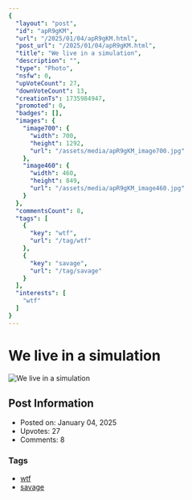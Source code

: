 ```yaml
---
{
  "layout": "post",
  "id": "apR9gKM",
  "url": "/2025/01/04/apR9gKM.html",
  "post_url": "/2025/01/04/apR9gKM.html",
  "title": "We live in a simulation",
  "description": "",
  "type": "Photo",
  "nsfw": 0,
  "upVoteCount": 27,
  "downVoteCount": 13,
  "creationTs": 1735984947,
  "promoted": 0,
  "badges": [],
  "images": {
    "image700": {
      "width": 700,
      "height": 1292,
      "url": "/assets/media/apR9gKM_image700.jpg"
    },
    "image460": {
      "width": 460,
      "height": 849,
      "url": "/assets/media/apR9gKM_image460.jpg"
    }
  },
  "commentsCount": 8,
  "tags": [
    {
      "key": "wtf",
      "url": "/tag/wtf"
    },
    {
      "key": "savage",
      "url": "/tag/savage"
    }
  ],
  "interests": [
    "wtf"
  ]
}
---
```


# We live in a simulation

![We live in a simulation](/assets/media/apR9gKM_image700.jpg)

## Post Information

- Posted on: January 04, 2025
- Upvotes: 27
- Comments: 8

### Tags

- [wtf](/tag/wtf)
- [savage](/tag/savage)
